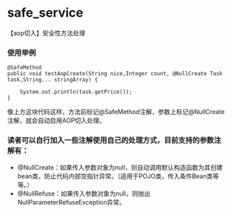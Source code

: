 # safe_service
【aop切入】安全性方法处理

### 使用举例
```
@SafeMethod
public void testAopCreate(String nice,Integer count, @NullCreate Task task,String... stringArray) {

	System.out.println(task.getPrice());
}
```

像上方这块代码这样，方法前标记@SafeMethod注解，参数上标记@NullCreate注解，就会自动启用AOP切入处理。

### 读者可以自行加入一些注解使用自己的处理方式，目前支持的参数注解有：
* @NullCreate：如果传入参数对象为null，则自动调用默认构造函数为其创建bean类，防止代码内部空指针异常。（适用于POJO类，传入条件Bean类等等。）
* @NullRefuse：如果传入参数对象为null，则抛出NullParameterRefuseException异常。
